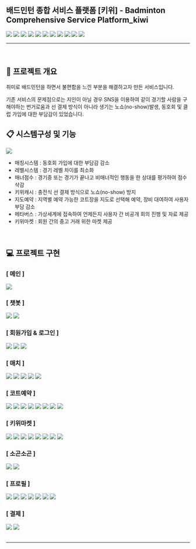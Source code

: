 ## 배드민턴 종합 서비스 플랫폼 [키위] - Badminton Comprehensive Service Platform_kiwi  
<p> 
<img src="https://img.shields.io/badge/JAVA-09A3D5?style=flat-square&logo=JAVA&logoColor=white"/>
<img src="https://img.shields.io/badge/Spring Boot-6DB33F?style=flat-square&logo=Spring Boot&logoColor=white"/>

<img src="https://img.shields.io/badge/MySQL-4479A1?style=flat-square&logo=MySQL&logoColor=white"/>
<img src="https://img.shields.io/badge/JPA-000000?style=flat-square&logo=JPA&logoColor=white"/>

<img src="https://img.shields.io/badge/HTML5-E34F26?style=flat-square&logo=HTML5&logoColor=white"/>
<img src="https://img.shields.io/badge/CSS3-1572B6?style=flat-square&logo=CSS3&logoColor=white"/>
<img src="https://img.shields.io/badge/JavaScript-F7DF1E?style=flat-square&logo=JavaScript&logoColor=white"/>
<img src="https://img.shields.io/badge/Bootstrap-7952B3?style=flat-square&logo=Bootstrap&logoColor=white"/>

<img src="https://img.shields.io/badge/Google-4285F4?style=flat-square&logo=Google&logoColor=white"/>
<img src="https://img.shields.io/badge/Kakao-FFCD00?style=flat-square&logo=Kakao&logoColor=black"/>
<img src="https://img.shields.io/badge/I'm port;-E8E8E8?style=flat-square&logo=I'm port;&logoColor=black"/>

</p>
<hr><br>

## 📑 프로젝트 개요
취미로 배드민턴을 하면서 불편함을 느낀 부분을 해결하고자 만든 서비스입니다. <br>

기존 서비스의 문제점으로는 지인이 아닐 경우 SNS을 이용하여 같이 경기할 사람을 구해야하는 번거로움과 선 결제 방식이 아니라 생기는 노쇼(no-show)발생, 동호회 및 클럽 가입에 대한 부담감이 있었습니다. <br>

## 📋 시스템구성 및 기능
<img src="kiwi/libs/menu.png"> <br>

- 매칭시스템 : 동호회 가입에 대한 부담감 감소
- 레벨시스템 : 경기 레벨 차이를 최소화
- 매너점수 : 경기중 또는 경기가 끝나고 비매너적인 행동을 한 상대를 평가하여 점수 삭감
- 키위캐시  : 충전식 선 결제 방식으로 노쇼(no-show) 방지
- 지도예약 : 지역별 예약 가능한 코트장을 지도로 선택해 예약, 장비 대여하여 사용자 부담 감소
- 메타버스 : 가상세계에 접속하여 언제든지 사용자 간 비공개 회의 진행 및 자료 제공
- 키위마켓 : 회원 간의 중고 거래 위한 마켓 제공
<br>

## 💻 프로젝트 구현

### [ 메인 ]
<img src="kiwi/libs/1.png">
<br>

### [ 챗봇 ]
<img src="kiwi/libs/2.png">
<img src="kiwi/libs/3.png">
<br>

### [ 회원가입 & 로그인 ]
<img src="kiwi/libs/4.png">
<img src="kiwi/libs/5.png">
<img src="kiwi/libs/6.png">
<Br>

### [ 매치 ]
<img src="kiwi/libs/7.png">
<img src="kiwi/libs/8.png">
<img src="kiwi/libs/9.png">
<img src="kiwi/libs/10.png">
<img src="kiwi/libs/11.png">
<br>

### [ 코트예약 ]
<img src="kiwi/libs/12.png">
<img src="kiwi/libs/13.png">
<img src="kiwi/libs/14.png">
<img src="kiwi/libs/15.png">
<img src="kiwi/libs/16.png">
<img src="kiwi/libs/17.png">
<img src="kiwi/libs/18.png">
<img src="kiwi/libs/19.png">
<br>

### [ 키위마켓 ] 
<img src="kiwi/libs/20.png">
<img src="kiwi/libs/21.png">
<img src="kiwi/libs/22.png">
<img src="kiwi/libs/23.png">
<img src="kiwi/libs/24.png">
<img src="kiwi/libs/25.png">
<img src="kiwi/libs/26.png">
<img src="kiwi/libs/27.png">
<br>

### [ 소곤소곤 ] 
<img src="kiwi/libs/28.png">
<img src="kiwi/libs/29.png">
<br>

### [ 프로필 ]
<img src="kiwi/libs/30.png">
<img src="kiwi/libs/31.png">
<img src="kiwi/libs/32.png">
<img src="kiwi/libs/33.png">
<img src="kiwi/libs/34.png">
<img src="kiwi/libs/37.png">
<img src="kiwi/libs/38.png">
<br>

### [ 결제 ] 
<img src="kiwi/libs/35.png">
<img src="kiwi/libs/36.png">
<br><Br>
<hr>
<Br>
